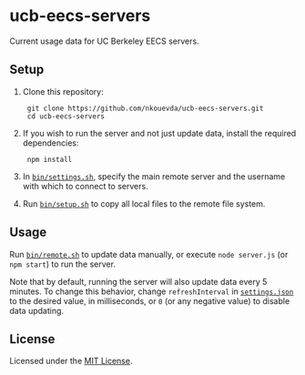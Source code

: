 <!-- Nikita Kouevda, Anthony Sutardja -->
<!-- 2014/10/05 -->

# ucb-eecs-servers

Current usage data for UC Berkeley EECS servers.

## Setup

1. Clone this repository:

        git clone https://github.com/nkouevda/ucb-eecs-servers.git
        cd ucb-eecs-servers

2. If you wish to run the server and not just update data, install the required
   dependencies:

        npm install

3. In [`bin/settings.sh`](bin/settings.sh), specify the main remote server and
   the username with which to connect to servers.

4. Run [`bin/setup.sh`](bin/setup.sh) to copy all local files to the remote file
   system.

## Usage

Run [`bin/remote.sh`](bin/remote.sh) to update data manually, or execute `node
server.js` (or `npm start`) to run the server.

Note that by default, running the server will also update data every 5 minutes.
To change this behavior, change `refreshInterval` in
[`settings.json`](settings.json) to the desired value, in milliseconds, or `0`
(or any negative value) to disable data updating.

## License

Licensed under the [MIT License](http://www.opensource.org/licenses/MIT).
